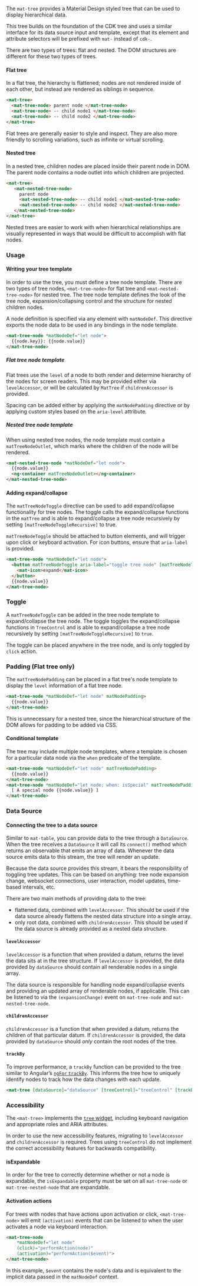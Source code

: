 The `mat-tree` provides a Material Design styled tree that can be used to display hierarchical
data.

This tree builds on the foundation of the CDK tree and uses a similar interface for its
data source input and template, except that its element and attribute selectors will be prefixed
with `mat-` instead of `cdk-`.

There are two types of trees: flat and nested. The DOM structures are different for these
two types of trees.

#### Flat tree

In a flat tree, the hierarchy is flattened; nodes are not rendered inside of each other,
but instead are rendered as siblings in sequence.

```html
<mat-tree>
  <mat-tree-node> parent node </mat-tree-node>
  <mat-tree-node> -- child node1 </mat-tree-node>
  <mat-tree-node> -- child node2 </mat-tree-node>
</mat-tree>
```

<!-- example(tree-flat-child-accessor-overview) -->

Flat trees are generally easier to style and inspect. They are also more friendly to scrolling
variations, such as infinite or virtual scrolling.

#### Nested tree

In a nested tree, children nodes are placed inside their parent node in DOM. The parent node
contains a node outlet into which children are projected.

```html
<mat-tree>
   <mat-nested-tree-node>
     parent node
     <mat-nested-tree-node> -- child node1 </mat-nested-tree-node>
     <mat-nested-tree-node> -- child node2 </mat-nested-tree-node>
   </mat-nested-tree-node>
</mat-tree>
```

<!-- example(tree-nested-child-accessor-overview) -->

Nested trees are easier to work with when hierarchical relationships are visually represented in
ways that would be difficult to accomplish with flat nodes.

### Usage

#### Writing your tree template

In order to use the tree, you must define a tree node template. There are two types of tree nodes,
`<mat-tree-node>` for flat tree and `<mat-nested-tree-node>` for nested tree. The tree node
template defines the look of the tree node, expansion/collapsing control and the structure for
nested children nodes.

A node definition is specified via any element with `matNodeDef`. This directive exports the node
data to be used in any bindings in the node template.

```html
<mat-tree-node *matNodeDef="let node">
  {{node.key}}: {{node.value}}
</mat-tree-node>
```

##### Flat tree node template

Flat trees use the `level` of a node to both render and determine hierarchy of the nodes for screen
readers. This may be provided either via `levelAccessor`, or will be calculated by `MatTree` if
`childrenAccessor` is provided.

Spacing can be added either by applying the `matNodePadding` directive or by applying custom styles
based on the `aria-level` attribute.


##### Nested tree node template

When using nested tree nodes, the node template must contain a `matTreeNodeOutlet`, which marks
where the children of the node will be rendered.

```html
<mat-nested-tree-node *matNodeDef="let node">
  {{node.value}}
  <ng-container matTreeNodeOutlet></ng-container>
</mat-nested-tree-node>
```

#### Adding expand/collapse

The `matTreeNodeToggle` directive can be used to add expand/collapse functionality for tree nodes.
The toggle calls the expand/collapse functions in the `matTree` and is able to expand/collapse
a tree node recursively by setting `[matTreeNodeToggleRecursive]` to true.

`matTreeNodeToggle` should be attached to button elements, and will trigger upon click or keyboard
activation. For icon buttons, ensure that `aria-label` is provided.

```html
<mat-tree-node *matNodeDef="let node">
  <button matTreeNodeToggle aria-label="toggle tree node" [matTreeNodeToggleRecursive]="true">
    <mat-icon>expand</mat-icon>
  </button>
  {{node.value}}
</mat-tree-node>
```

### Toggle

A `matTreeNodeToggle` can be added in the tree node template to expand/collapse the tree node. The
toggle toggles the expand/collapse functions in `TreeControl` and is able to expand/collapse a
tree node recursively by setting `[matTreeNodeToggleRecursive]` to `true`.

The toggle can be placed anywhere in the tree node, and is only toggled by `click` action.


### Padding (Flat tree only)

The `matTreeNodePadding` can be placed in a flat tree's node template to display the `level`
information of a flat tree node.

```html
<mat-tree-node *matNodeDef="let node" matNodePadding>
  {{node.value}}
</mat-tree-node>
```

This is unnecessary for a nested tree, since the hierarchical structure of the DOM allows for
padding to be added via CSS.


#### Conditional template

The tree may include multiple node templates, where a template is chosen
for a particular data node via the `when` predicate of the template.

```html
<mat-tree-node *matNodeDef="let node" matTreeNodePadding>
  {{node.value}}
</mat-tree-node>
<mat-tree-node *matNodeDef="let node; when: isSpecial" matTreeNodePadding>
  [ A special node {{node.value}} ]
</mat-tree-node>
```

### Data Source

#### Connecting the tree to a data source

Similar to `mat-table`, you can provide data to the tree through a `DataSource`. When the tree receives
a `DataSource` it will call its `connect()` method which returns an observable that emits an array
of data. Whenever the data source emits data to this stream, the tree will render an update.

Because the data source provides this stream, it bears the responsibility of toggling tree
updates. This can be based on anything: tree node expansion change, websocket connections, user
interaction, model updates, time-based intervals, etc.

There are two main methods of providing data to the tree:

* flattened data, combined with `levelAccessor`. This should be used if the data source already
  flattens the nested data structure into a single array.
* only root data, combined with `childrenAccessor`. This should be used if the data source is
  already provided as a nested data structure.

#### `levelAccessor`

`levelAccessor` is a function that when provided a datum, returns the level the data sits at in the
tree structure. If `levelAccessor` is provided, the data provided by `dataSource` should contain all
renderable nodes in a single array.

The data source is responsible for handling node expand/collapse events and providing an updated
array of renderable nodes, if applicable. This can be listened to via the `(expansionChange)` event
on `mat-tree-node` and `mat-nested-tree-node`.

#### `childrenAccessor`

`childrenAccessor` is a function that when provided a datum, returns the children of that particular
datum. If `childrenAccessor` is provided, the data provided by `dataSource` should _only_ contain
the root nodes of the tree.

#### `trackBy`

To improve performance, a `trackBy` function can be provided to the tree similar to Angular’s
[`ngFor` `trackBy`](https://angular.io/api/common/NgForOf#change-propagation). This informs the
tree how to uniquely identify nodes to track how the data changes with each update.

```html
<mat-tree [dataSource]="dataSource" [treeControl]="treeControl" [trackBy]="trackByFn">
```

### Accessibility

The `<mat-tree>` implements the [`tree` widget](https://www.w3.org/WAI/ARIA/apg/patterns/treeview/),
including keyboard navigation and appropriate roles and ARIA attributes.

In order to use the new accessibility features, migrating to `levelAccessor` and `childrenAccessor`
is required. Trees using `treeControl` do not implement the correct accessibility features for
backwards compatibility.

#### isExpandable

In order for the tree to correctly determine whether or not a node is expandable, the `isExpandable`
property must be set on all `mat-tree-node` or `mat-tree-nested-node` that are expandable.

#### Activation actions

For trees with nodes that have actions upon activation or click, `<mat-tree-node>` will emit
`(activation)` events that can be listened to when the user activates a node via keyboard
interaction.

```html
<mat-tree-node
    *matNodeDef="let node"
    (click)="performAction(node)"
    (activation)="performAction($event)">
</mat-tree-node>
```

In this example, `$event` contains the node's data and is equivalent to the implicit data passed in
the `matNodeDef` context.
